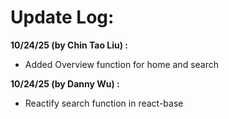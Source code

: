 # **Update Log:**

**10/24/25 (by Chin Tao Liu) :**
* Added Overview function for home and search

**10/24/25 (by Danny Wu) :**
* Reactify search function in react-base
